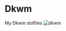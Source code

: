 # Dkwm
My Dkwm dotfiles
![dkwm](https://github.com/autonomuscoder/Dkwm/assets/112854891/38e64a54-ad47-4187-b147-0860bad46a51)
